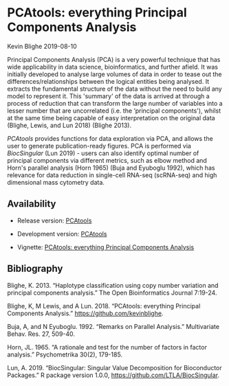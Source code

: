 PCAtools: everything Principal Components Analysis
================
Kevin Blighe
2019-08-10

Principal Components Analysis (PCA) is a very powerful technique that has wide applicability in data science, bioinformatics, and further afield. It was initially developed to analyse large volumes of data in order to tease out the differences/relationships between the logical entities being analysed. It extracts the fundamental structure of the data without the need to build any model to represent it. This 'summary' of the data is arrived at through a process of reduction that can transform the large number of variables into a lesser number that are uncorrelated (i.e. the ‘principal components'), whilst at the same time being capable of easy interpretation on the original data (Blighe, Lewis, and Lun 2018) (Blighe 2013).

*PCAtools* provides functions for data exploration via PCA, and allows the user to generate publication-ready figures. PCA is performed via *BiocSingular* (Lun 2019) - users can also identify optimal number of principal components via different metrics, such as elbow method and Horn's parallel analysis (Horn 1965) (Buja and Eyuboglu 1992), which has relevance for data reduction in single-cell RNA-seq (scRNA-seq) and high dimensional mass cytometry data.

Availability
------------

-   Release version: [PCAtools](https://www.bioconductor.org/packages/release/bioc/html/PCAtools.html)

-   Development version: [PCAtools](https://www.bioconductor.org/packages/devel/bioc/html/PCAtools.html)

-   Vignette: [PCAtools: everything Principal Components Analysis](https://bioconductor.org/packages/release/bioc/vignettes/PCAtools/inst/doc/PCAtools.html)

Bibliography
------------

Blighe, K. 2013. “Haplotype classification using copy number variation and principal components analysis.” The Open Bioinformatics Journal 7:19-24.

Blighe, K, M Lewis, and A Lun. 2018. “PCAtools: everything Principal Components Analysis.” <https://github.com/kevinblighe>.

Buja, A, and N Eyuboglu. 1992. “Remarks on Parallel Analysis.” Multivariate Behav. Res. 27, 509-40.

Horn, JL. 1965. “A rationale and test for the number of factors in factor analysis.” Psychometrika 30(2), 179-185.

Lun, A. 2019. “BiocSingular: Singular Value Decomposition for Bioconductor Packages.” R package version 1.0.0, https://github.com/LTLA/BiocSingular.
